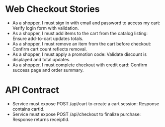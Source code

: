# Web Checkout Stories

- As a shopper, I must sign in with email and password to access my cart: Verify login form with validation.
- As a shopper, I must add items to the cart from the catalog listing: Ensure add-to-cart updates totals.
- As a shopper, I must remove an item from the cart before checkout: Confirm cart count reflects removal.
- As a shopper, I must apply a promotion code: Validate discount is displayed and total updates.
- As a shopper, I must complete checkout with credit card: Confirm success page and order summary.

# API Contract
- Service must expose POST /api/cart to create a cart session: Response contains cartId.
- Service must expose POST /api/checkout to finalize purchase: Response returns receiptId.
